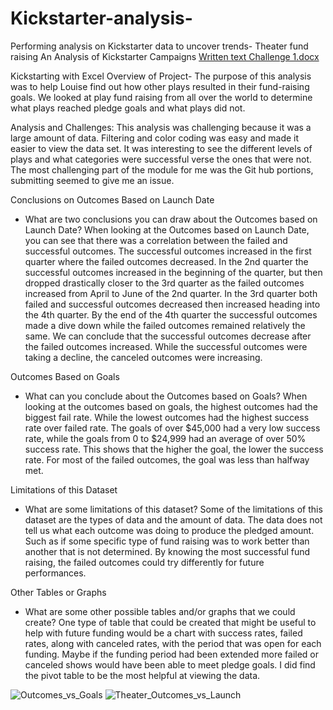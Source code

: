 # Kickstarter-analysis-
Performing analysis on Kickstarter data to uncover trends- Theater fund raising 
An Analysis of Kickstarter Campaigns
[Written text Challenge 1.docx](https://github.com/JBecker823/Kickstarter-analysis-/files/7364967/Written.text.Challenge.1.docx)

Kickstarting with Excel
Overview of Project- The purpose of this analysis was to help Louise find out how other plays resulted in their fund-raising goals. We looked at play fund raising from all over the world to determine what plays reached pledge goals and what plays did not. 

Analysis and Challenges: This analysis was challenging because it was a large amount of data. Filtering and color coding was easy and made it easier to view the data set. It was interesting to see the different levels of plays and what categories were successful verse the ones that were not. The most challenging part of the module for me was the Git hub portions, submitting seemed to give me an issue. 

Conclusions on Outcomes Based on Launch Date
- What are two conclusions you can draw about the Outcomes based on Launch Date? When looking at the Outcomes based on Launch Date, you can see that there was a correlation between the failed and successful outcomes. The successful outcomes increased in the first quarter where the failed outcomes decreased. In the 2nd quarter the successful outcomes increased in the beginning of the quarter, but then dropped drastically closer to the 3rd quarter as the failed outcomes increased from April to June of the 2nd quarter. 
	In the 3rd quarter both failed and successful outcomes decreased then increased heading into the 4th quarter. By the end of the 4th quarter the successful outcomes made a dive down while the failed outcomes remained relatively the same. We can conclude that the successful outcomes decrease after the failed outcomes increased. While the successful outcomes were taking a decline, the canceled outcomes were increasing. 

Outcomes Based on Goals

- What can you conclude about the Outcomes based on Goals? When looking at the outcomes based on goals, the highest outcomes had the biggest fail rate. While the lowest outcomes had the highest success rate over failed rate. The goals of over $45,000 had a very low success rate, while the goals from 0 to $24,999 had an average of over 50% success rate. This shows that the higher the goal, the lower the success rate. For most of the failed outcomes, the goal was less than halfway met. 

Limitations of this Dataset

- What are some limitations of this dataset? Some of the limitations of this dataset are the types of data and the amount of data. The data does not tell us what each outcome was doing to produce the pledged amount. Such as if some specific type of fund raising was to work better than another that is not determined. By knowing the most successful fund raising, the failed outcomes could try differently for future performances. 

Other Tables or Graphs

- What are some other possible tables and/or graphs that we could create? One type of table that could be created that might be useful to help with future funding would be a chart with success rates, failed rates, along with canceled rates, with the period that was open for each funding. Maybe if the funding period had been extended more failed or canceled shows would have been able to meet pledge goals. I did find the pivot table to be the most helpful at viewing the data. 

![Outcomes_vs_Goals](https://user-images.githubusercontent.com/91567484/138702607-b452e004-233a-4f5f-9fe9-1e067e06826f.png)
![Theater_Outcomes_vs_Launch](https://user-images.githubusercontent.com/91567484/138702625-da3e1fcc-8a33-48ed-9394-cda8ecd76456.png)

